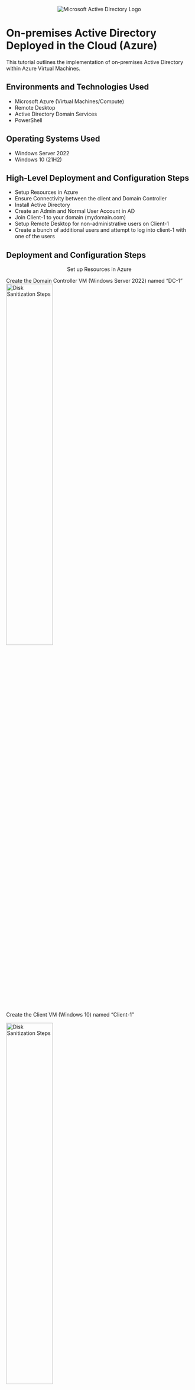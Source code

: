 <p align="center">
<img src="https://i.imgur.com/pU5A58S.png" alt="Microsoft Active Directory Logo"/>
</p>

<h1>On-premises Active Directory Deployed in the Cloud (Azure)</h1>
This tutorial outlines the implementation of on-premises Active Directory within Azure Virtual Machines.<br />

<h2>Environments and Technologies Used</h2>

- Microsoft Azure (Virtual Machines/Compute)
- Remote Desktop
- Active Directory Domain Services
- PowerShell

<h2>Operating Systems Used </h2>

- Windows Server 2022
- Windows 10 (21H2)

<h2>High-Level Deployment and Configuration Steps</h2>

- Setup Resources in Azure
- Ensure Connectivity between the client and Domain Controller
- Install Active Directory
- Create an Admin and Normal User Account in AD
- Join Client-1 to your domain (mydomain.com)
- Setup Remote Desktop for non-administrative users on Client-1
- Create a bunch of additional users and attempt to log into client-1 with one of the users

<h2>Deployment and Configuration Steps</h2>
<p align="center">
Set up Resources in Azure
<p> Create the Domain Controller VM (Windows Server 2022) named “DC-1”
<img src="https://imgur.com/q1s2Z1j.png" height="50%" width="50%" alt="Disk Sanitization Steps"/><p>
<p> 
Create the Client VM (Windows 10) named “Client-1”
<p>
<img src="https://imgur.com/la5JukB.png" height="50%" width="50%" alt="Disk Sanitization Steps"/>
<p>
Set Domain Controller’s NIC Private IP address to be static
<p> DC-1 VM > Networking > Network Interface > IP Configuration
  
<img src="https://imgur.com/VtpsKIZ.png" height="50%" width="50%" alt="Disk Sanitization Steps"/></p>
</p>
</p>
<p align="center">
Ensure Connectivity between the client and Domain Controller
<p>Login to Client-1 with Remote Desktop and ping DC-1’s private IP address with ping -t <ip address> (perpetual ping)
<p>
<img src="https://imgur.com/PqzV5uT.png" height="70%" width="70%" alt="Disk Sanitization Steps"/>
</p>
<p>
Login to the Domain Controller and enable ICMPv4 on the local windows Firewall
<p>

<img src="https://imgur.com/mOid39W.png" height="70%" width="70%" alt="Disk Sanitization Steps"/>
<p>

Check back at Client-1 to see the ping succeed
<p>
<img src="https://imgur.com/L0mS7Go.png" height="70%" width="70%" alt="Disk Sanitization Steps"/>
</p>

<p align="center">
Install Active Directory
<p> Login to DC-1 and install Active Directory Domain Services

<p>
<img src="https://imgur.com/OzIcXK5.png" height="70%" width="70%" alt="Disk Sanitization Steps"/>
<p>
Promote as a Domain Controller
<p>
<img src="https://imgur.com/4mv0SQJ.png" height="100%" width="100%" alt="Disk Sanitization Steps"/>
<p>
Setup a new forest as mydomain.com (can be anything, just remember what it is)
<p>
<img src="https://imgur.com/YQsYsTo.png" height="60%" width="60%" alt="Disk Sanitization Steps"/>
<p>
Restart and then log back into DC-1 as user: mydomain.com\labuser
<p>
<img src="https://imgur.com/miWH0Na.png" height="70%" width="70%" alt="Disk Sanitization Steps"/>
</p>
<p align="center">
Create an Admin and Normal User Account in Active Directory
<p> Active Directory Users and Computers (ADUC), create an Organizational Unit (OU) called “_EMPLOYEES” & "ADMINS"
<p>
<img src="https://imgur.com/S5GKLdP.png" height="70%" width="70%" alt="Disk Sanitization Steps"/>
<img src="https://imgur.com/S2WYvhP.png" height="70%" width="70%" alt="Disk Sanitization Steps"/>
<p>
Create a new employee named “Jane Doe” (same password) with the username of “jane_admin”
<p>
<img src="https://i.imgur.com/ZgLdkVO.png" height="70%" width="70%" alt="Disk Sanitization Steps"/>
<p>
Add jane_admin to the “Domain Admins” Security Group
<p>

</p>
  
</p>  
Lorem ipsum dolor sit amet, consectetur adipiscing elit, sed do eiusmod tempor incididunt ut labore et dolore magna aliqua. Ut enim ad minim veniam, quis nostrud exercitation ullamco laboris nisi ut aliquip ex ea commodo consequat. Duis aute irure dolor in reprehenderit in voluptate velit esse cillum dolore eu fugiat nulla pariatur.
</p>
<br />
<p align="center">
Join Client-1 to your domain (mydomain.com)






<p align="center">
Setup Remote Desktop for non-administrative users on Client-1





<p align="center">
Create a bunch of additional users and attempt to log into client-1 with one of the users
